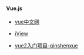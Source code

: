 #### **Vue.js**
* [vue中文网](https://vuefe.cn/v2/guide/)

* [iView](https://gold.xitu.io/post/58a5a53761ff4b006c44ba5b?utm_source=gold_browser_extension)
* [vue2入门项目-qinshenxue](vue2-vue-router2-webpack2)

